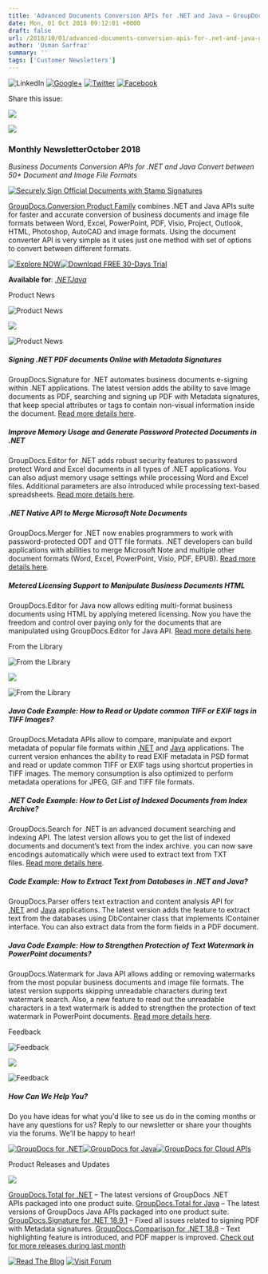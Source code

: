 ```yaml
---
title: 'Advanced Documents Conversion APIs for .NET and Java – GroupDocs Newsletter October 2018'
date: Mon, 01 Oct 2018 09:12:01 +0000
draft: false
url: /2018/10/01/advanced-documents-conversion-apis-for-.net-and-java-groupdocs-newsletter-october-2018/
author: 'Usman Sarfraz'
summary: ''
tags: ['Customer Newsletters']
---
```


![LinkedIn](https://newsletter.groupdocs.com/uploadimages/image/linkedIn-Icon.png) [![Google+](https://newsletter.groupdocs.com/uploadimages/image/googlePlus-Icon.png)](https://plus.google.com/u/0/b/103611049630322465740/+GroupDocs/?utm_source=nl&utm_campaign=nl-oct18&utm_medium=link) [![Twitter](https://newsletter.groupdocs.com/uploadimages/image/twitter-Icon.png)](https://twitter.com/GroupDocs?utm_source=nl&utm_campaign=nl-oct18&utm_medium=link) [![Facebook](https://newsletter.groupdocs.com/uploadimages/image/facebook-Icon.png)](https://www.facebook.com/GroupDocs?utm_source=nl&utm_campaign=nl-oct18&utm_medium=link)

Share this issue:

![](http://newsletter.groupdocs.cloud/uploadimages/image/asposeimages/newsletter/separator-690px.png)

[![](https://newsletter.groupdocs.com/uploadimages/image/new-groupdocs-logo.png)](https://www.groupdocs.com/?utm_source=nl&utm_campaign=nl-oct18&utm_medium=link)

### Monthly NewsletterOctober 2018

_Business Documents Conversion APIs for .NET and Java_ _Convert between 50+ Document and Image File Formats_

[![Securely Sign Official Documents with Stamp Signatures](https://newsletter.groupdocs.com/uploadimages/image/advert_oct_2018.png)](https://products.groupdocs.com/conversion?utm_source=nl&utm_campaign=nl-oct18&utm_medium=link)

[GroupDocs.Conversion Product Family](https://products.groupdocs.com/conversion?utm_source=nl&utm_campaign=nl-oct18&utm_medium=link) combines .NET and Java APIs suite for faster and accurate conversion of business documents and image file formats between Word, Excel, PowerPoint, PDF, Visio, Project, Outlook, HTML, Photoshop, AutoCAD and image formats. Using the document converter API is very simple as it uses just one method with set of options to convert between different formats.

[![Explore NOW](https://newsletter.groupdocs.com/uploadimages/image/ActionButtonsOct2018.png "Explore NOW")](https://products.groupdocs.com/conversion?utm_source=nl&utm_campaign=nl-oct18&utm_medium=link)[![Download FREE 30-Days Trial](https://newsletter.groupdocs.com/uploadimages/image/advertActionButton-free%2832%29.png "Download FREE 30-Days Trial")](https://downloads.groupdocs.com/conversion?utm_source=nl&utm_campaign=nl-oct18&utm_medium=link)

**Available for**: _[.NET](https://products.groupdocs.com/conversion/net?utm_source=nl&utm_campaign=nl-oct18&utm_medium=link)[Java](https://products.groupdocs.com/conversion/java?utm_source=nl&utm_campaign=nl-oct18&utm_medium=link)_

Product News

![Product News](https://newsletter.groupdocs.com/uploadimages/image/asposeimages/newsletter/productNews-Icon.png)

![](https://newsletter.groupdocs.com/uploadimages/image/asposeimages/newsletter/separator-630px.png)

![Product News](https://newsletter.groupdocs.com/uploadimages/image/asposeimages/newsletter/productNews-Icon.png)

##### Signing .NET PDF documents Online with Metadata Signatures

GroupDocs.Signature for .NET automates business documents e-signing within .NET applications. The latest version adds the ability to save Image documents as PDF, searching and signing up PDF with Metadata signatures, that keep special attributes or tags to contain non-visual information inside the document. [Read more details here](https://blog.groupdocs.com/2018/09/13/groupdocs.signature-for-.net-18.9/?utm_source=nl&utm_campaign=nl-oct18&utm_medium=link).

##### Improve Memory Usage and Generate Password Protected Documents in .NET

GroupDocs.Editor for .NET adds robust security features to password protect Word and Excel documents in all types of .NET applications. You can also adjust memory usage settings while processing Word and Excel files. Additional parameters are also introduced while processing text-based spreadsheets. [Read more details here](https://blog.groupdocs.com/2018/09/12/groupdocs.editor-for-.net-18.9/?utm_source=nl&utm_campaign=nl-oct18&utm_medium=link).

##### .NET Native API to Merge Microsoft Note Documents

GroupDocs.Merger for .NET now enables programmers to work with password-protected ODT and OTT file formats. .NET developers can build applications with abilities to merge Microsoft Note and multiple other document formats (Word, Excel, PowerPoint, Visio, PDF, EPUB). [Read more details here](https://blog.groupdocs.com/2018/09/05/note-format-is-supported-in-groupdocs.merger-for-.net-18.9/?utm_source=nl&utm_campaign=nl-oct18&utm_medium=link).

##### Metered Licensing Support to Manipulate Business Documents HTML

GroupDocs.Editor for Java now allows editing multi-format business documents using HTML by applying metered licensing. Now you have the freedom and control over paying only for the documents that are manipulated using GroupDocs.Editor for Java API. [Read more details here](https://blog.groupdocs.com/2018/09/14/groupdocs.editor-for-java-18.9/?utm_source=nl&utm_campaign=nl-oct18&utm_medium=link).

From the Library

![From the Library](https://newsletter.groupdocs.com/uploadimages/image/asposeimages/newsletter/fromLibrary-Icon.png)

![](https://newsletter.groupdocs.com/uploadimages/image/asposeimages/newsletter/separator-630px.png)

![From the Library](https://newsletter.groupdocs.com/uploadimages/image/asposeimages/newsletter/fromLibrary-Icon.png)

##### Java Code Example: How to Read or Update common TIFF or EXIF tags in TIFF Images?

GroupDocs.Metadata APIs allow to compare, manipulate and export metadata of popular file formats within [.NET](https://blog.groupdocs.com/2018/09/17/update-common-tiff-tags-with-shortcut-properties-using-groupdocs.metadata-for-.net-18.9/?utm_source=nl&utm_campaign=nl-oct18&utm_medium=link) and [Java](https://blog.groupdocs.com/2018/09/17/read-exif-metadata-in-psd-format-using-groupdocs.metadata-for-java-18.9/?utm_source=nl&utm_campaign=nl-oct18&utm_medium=link) applications. The current version enhances the ability to read EXIF metadata in PSD format and read or update common TIFF or EXIF tags using shortcut properties in TIFF images. The memory consumption is also optimized to perform metadata operations for JPEG, GIF and TIFF file formats.

##### .NET Code Example: How to Get List of Indexed Documents from Index Archive?

GroupDocs.Search for .NET is an advanced document searching and indexing API. The latest version allows you to get the list of indexed documents and document’s text from the index archive. you can now save encodings automatically which were used to extract text from TXT files. [Read more details here](https://blog.groupdocs.com/2018/09/24/get-list-of-indexed-documents-using-groupdocs.search-for-.net-18.9/?utm_source=nl&utm_campaign=nl-oct18&utm_medium=link).

##### Code Example: How to Extract Text from Databases in .NET and Java?

GroupDocs.Parser offers text extraction and content analysis API for [.NET](https://blog.groupdocs.com/2018/09/13/extract-text-from-databases-using-groupdocs.parser-for-.net-18.9/?utm_source=nl&utm_campaign=nl-oct18&utm_medium=link) and [Java](https://blog.groupdocs.com/2018/09/13/extract-data-from-pdf-forms-using-groupdocs.parser-for-java-18.9/?utm_source=nl&utm_campaign=nl-oct18&utm_medium=link) applications. The latest version adds the feature to extract text from the databases using DbContainer class that implements IContainer interface. You can also extract data from the form fields in a PDF document.

##### Java Code Example: How to Strengthen Protection of Text Watermark in PowerPoint documents?

GroupDocs.Watermark for Java API allows adding or removing watermarks from the most popular business documents and image file formats. The latest version supports skipping unreadable characters during text watermark search. Also, a new feature to read out the unreadable characters in a text watermark is added to strengthen the protection of text watermark in PowerPoint documents. [Read more details here](https://blog.groupdocs.com/2018/09/06/strengthen-the-protection-of-text-watermark-using-groupdocs.watermark-for-java-18.8/?utm_source=nl&utm_campaign=nl-oct18&utm_medium=link).

Feedback

![Feedback](https://newsletter.groupdocs.com/uploadimages/image/asposeimages/newsletter/giveFeedback-Icon.png)

![](https://newsletter.groupdocs.com/uploadimages/image/asposeimages/newsletter/separator-630px.png)

![Feedback](https://newsletter.groupdocs.com/uploadimages/image/asposeimages/newsletter/giveFeedback-Icon.png)

##### How Can We Help You?

Do you have ideas for what you'd like to see us do in the coming months or have any questions for us? Reply to our newsletter or share your thoughts via the forums. We'll be happy to hear!

[![GroupDocs for .NET](https://newsletter.groupdocs.com/uploadimages/image/dotNet-Icon.png)](https://products.groupdocs.com/total/net?utm_source=nl&utm_campaign=nl-oct18&utm_medium=link)[![GroupDocs for Java](https://newsletter.groupdocs.com/uploadimages/image/java-Icon.png)](https://products.groupdocs.com/total/java?utm_source=nl&utm_campaign=nl-oct18&utm_medium=link)[![GroupDocs for Cloud APIs](https://newsletter.groupdocs.com/uploadimages/image/cloudApi-Icon.png)](https://products.groupdocs.cloud/?utm_source=nl&utm_campaign=nl-oct18&utm_medium=link)

Product Releases and Updates

![](https://newsletter.groupdocs.com/uploadimages/image/asposeimages/newsletter/separator-630px.png)

[GroupDocs.Total for .NET](https://products.groupdocs.com/total/net?utm_source=nl&utm_campaign=nl-oct18&utm_medium=link) – The latest versions of GroupDocs .NET APIs packaged into one product suite. [GroupDocs.Total for Java](https://products.groupdocs.com/total/java?utm_source=nl&utm_campaign=nl-oct18&utm_medium=link) – The latest versions of GroupDocs Java APIs packaged into one product suite. [GroupDocs.Signature for .NET 18.9.1](https://blog.groupdocs.com/2018/09/19/groupdocs-signature-for-.net-18.9.1/?utm_source=nl&utm_campaign=nl-oct18&utm_medium=link) – Fixed all issues related to signing PDF with Metadata signatures. [GroupDocs.Comparison for .NET 18.8](https://blog.groupdocs.com/2018/09/03/text-highlight-settings-are-introduced-in-groupdocs.comparison-for-.net-18.8/?utm_source=nl&utm_campaign=nl-oct18&utm_medium=link) – Text highlighting feature is introduced, and PDF mapper is improved. [Check out for more releases during last month](https://downloads.groupdocs.com/?utm_source=nl&utm_campaign=nl-oct18&utm_medium=link)

[![Read The Blog](https://newsletter.groupdocs.com/uploadimages/image/readBlog-ActionButton%281%29.png)](https://blog.groupdocs.com/?utm_source=nl&utm_campaign=nl-oct18&utm_medium=link) [![Visit Forum](https://newsletter.groupdocs.com/uploadimages/image/visitForum-ActionButton%281%29.png)](https://forum.groupdocs.com/?utm_source=nl&utm_campaign=nl-oct18&utm_medium=link)





